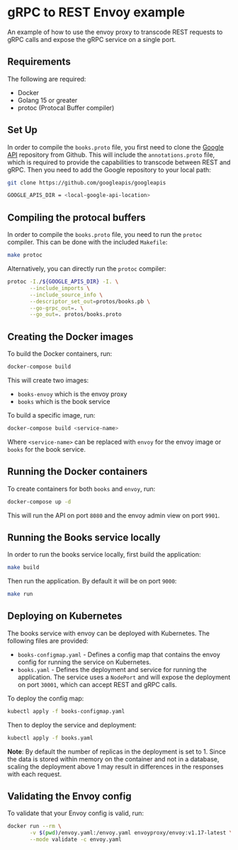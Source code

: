 # gRPC to REST Envoy example

An example of how to use the envoy proxy to transcode REST requests to gRPC calls and expose the gRPC service on a single port.

## Requirements

The following are required:

* Docker
* Golang 15 or greater
* protoc (Protocal Buffer compiler)

## Set Up

In order to compile the `books.proto` file, you first need to clone the [Google API](https://github.com/googleapis/googleapis) repository from Github. This will include the `annotations.proto` file, which is required to provide the capabilities to transcode between REST and gRPC. Then you need to add the Google repository to your local path:

```bash
git clone https://github.com/googleapis/googleapis

GOOGLE_APIS_DIR = <local-google-api-location>
```

## Compiling the protocal buffers

In order to compile the `books.proto` file, you need to run the `protoc` compiler. This can be done with the included `Makefile`:

```bash
make protoc
```

Alternatively, you can directly run the `protoc` compiler:

```bash
protoc -I./${GOOGLE_APIS_DIR} -I. \
       --include_imports \
       --include_source_info \
       --descriptor_set_out=protos/books.pb \
       --go-grpc_out=. \
       --go_out=. protos/books.proto
```

## Creating the Docker images

To build the Docker containers, run:

```bash
docker-compose build
```

This will create two images:

* `books-envoy` which is the envoy proxy
* `books` which is the book service

To build a specific image, run:

```bash
docker-compose build <service-name>
```

Where `<service-name>` can be replaced with `envoy` for the envoy image or `books` for the book service.

## Running the Docker containers

To create containers for both `books` and `envoy`, run:

```bash
docker-compose up -d
```

This will run the API on port `8080` and the envoy admin view on port `9901`.

## Running the Books service locally

In order to run the books service locally, first build the application:

```bash
make build
```

Then run the application. By default it will be on port `9000`:

```bash
make run
```

## Deploying on Kubernetes

The books service with envoy can be deployed with Kubernetes. The following files are provided:

* `books-configmap.yaml` - Defines a config map that contains the envoy config for running the service on Kubernetes.
* `books.yaml` - Defines the deployment and service for running the application. The service uses a `NodePort` and will expose the deployment on port `30001`, which can accept REST and gRPC calls.

To deploy the config map:

```bash
kubectl apply -f books-configmap.yaml
```

Then to deploy the service and deployment:

```bash
kubectl apply -f books.yaml
```

**Note**: By default the number of replicas in the deployment is set to 1. Since the data is stored within memory on the container and not in a database, scaling the deployment above 1 may result in differences in the responses with each request.

## Validating the Envoy config

To validate that your Envoy config is valid, run:

```bash
docker run --rm \
       -v $(pwd)/envoy.yaml:/envoy.yaml envoyproxy/envoy:v1.17-latest \
       --mode validate -c envoy.yaml
```
